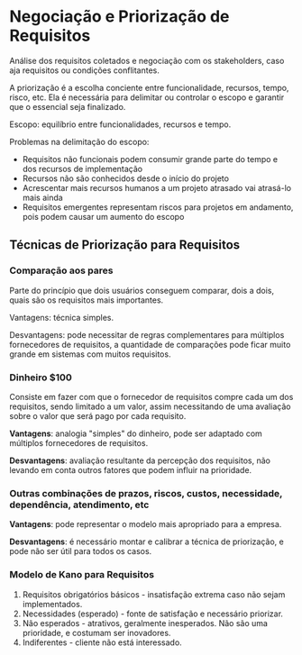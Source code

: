 # Negociação e Priorização de Requisitos
Análise dos requisitos coletados e negociação com os stakeholders, caso aja requisitos ou condições conflitantes.

A priorização é a escolha conciente entre funcionalidade, recursos, tempo, risco, etc. Ela é necessária para delimitar ou controlar o escopo e garantir que o essencial seja finalizado.

Escopo: equilíbrio entre funcionalidades, recursos e tempo.

Problemas na delimitação do escopo:

- Requisitos não funcionais podem consumir grande parte do tempo e dos recursos de implementação
- Recursos não são conhecidos desde o início do projeto
- Acrescentar mais recursos humanos a um projeto atrasado vai atrasá-lo mais ainda
- Requisitos emergentes representam riscos para projetos em andamento, pois podem causar um aumento do escopo

## Técnicas de Priorização para Requisitos
### Comparação aos pares
Parte do princípio que dois usuários conseguem comparar, dois a dois, quais são os requisitos mais importantes.

Vantagens: técnica simples.

Desvantagens: pode necessitar de regras complementares para múltiplos fornecedores de requisitos, a quantidade de comparações pode ficar muito grande em sistemas com muitos requisitos.

### Dinheiro $100
Consiste em fazer com que o fornecedor de requisitos compre cada um dos requisitos, sendo limitado a um valor, assim necessitando de uma avaliação sobre o valor que será pago por cada requisito.

**Vantagens**: analogia "simples" do dinheiro, pode ser adaptado com múltiplos fornecedores de requisitos.

**Desvantagens**: avaliação resultante da percepção dos requisitos, não levando em conta outros fatores que podem influir na prioridade.

### Outras combinações de prazos, riscos, custos, necessidade, dependência, atendimento, etc
**Vantagens**: pode representar o modelo mais apropriado para a empresa.

**Desvantagens**: é necessário montar e calibrar a técnica de priorização, e pode não ser útil para todos os casos.

### Modelo de Kano para Requisitos
1. Requisitos obrigatórios básicos - insatisfação extrema caso não sejam implementados.
2. Necessidades (esperado) - fonte de satisfação e necessário priorizar.
3. Não esperados - atrativos, geralmente inesperados. Não são uma prioridade, e costumam ser inovadores.
4. Indiferentes - cliente não está interessado.
